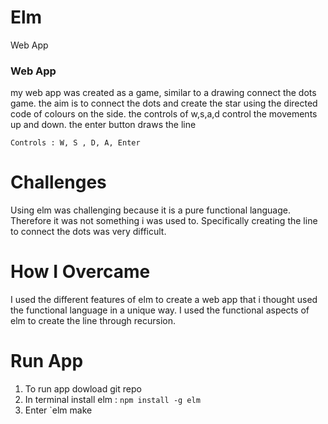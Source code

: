 # Elm



Web App 


### Web App 

my web app was created as a game, similar to a drawing connect the dots game. 
the aim is to connect the dots and create the star using the directed code of colours on the side.
the controls of w,s,a,d control the movements up and down. 
the enter button draws the line 


```
Controls : W, S , D, A, Enter
```

# Challenges 
Using elm was challenging because it is a pure functional language. Therefore it was not something i was used to. Specifically creating the line to connect the dots was very difficult.

# How I Overcame 
I used the different features of elm to create a web app that i thought used the functional language in a unique way. I used the functional aspects of elm to create the line through recursion.

# Run App 
1. To run app dowload git repo 
2. In terminal install elm : `npm install -g elm` 
3.  Enter `elm make 
